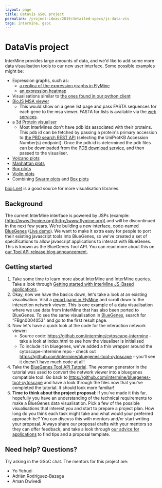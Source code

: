 ```yaml
---
layout: page
title: Datavis GSoC project
permalink: /project-ideas/2019/detailed-specs/js-data-vis
tags: intermine, gsoc
---
```


# DataVis project

InterMine provides large amounts of data, and we'd like to add some more data visualisation tools to our new user interface. Some possible examples might be:

 - Expression graphs, such as:
     - [a replica of the expression graphs in FlyMine](http://www.flymine.org/flymine/portal.do?class=Gene&externalids=FBgn0004053#expression)
     - [an expression heatmap](https://github.com/ebi-gene-expression-group/atlas-heatmap)
 - Visualisations similar to [the ones found in our python client](https://github.com/intermine/intermine-ws-python-docs/blob/master/14-tutorial.ipynb)
 - [BioJS MSA viewer](https://github.com/wilzbach/msa)
    - This would show on a gene list page and pass FASTA sequences for each gene to the msa viewer. FASTA for lists is available via the [web services](http://iodocs.apps.intermine.org/). 
 - a [3d Protein visualiser](https://www.npmjs.com/package/bio-pv)
    - Most InterMines don't have pdb ids associated with their proteins. This pdb id can be fetched by passing a protein's primary accession to [the PBD search REST API](http://www.rcsb.org/pages/webservices/rest-search#search) (selecting the UniProtKB Accession Number(s) endpoint). Once the pdb id is determined the pdb files can be downloaded from the [PDB download service](http://www.rcsb.org/pages/download/http#structures), and then passed to the visualiser. 
 - [Volcano plots](https://en.wikipedia.org/wiki/Volcano_plot_(statistics))
 - [Manhattan plots](https://en.wikipedia.org/wiki/Manhattan_plot)
 - [Box plots](http://www.physics.csbsju.edu/stats/box2.html)
 - [Violin plots](https://en.wikipedia.org/wiki/Violin_plot)
 - Combining [Swarm plots](https://bl.ocks.org/mbostock/6526445e2b44303eebf21da3b6627320) and [Box plots](http://www.physics.csbsju.edu/stats/box2.html)

[biojs.net](http://biojs.net) is a good source for more visualisation libraries.

## Background

The current InterMine interface is powered by JSPs (example: [http://www.flymine.org](http://www.flymine.org)) and will be discontinued in the next few years. We're building a new interface, code-named [BlueGenes](https://github.com/intermine/bluegenes/) ([Live demo](http://bluegenes.apps.intermine.org/)). We want to make it extra easy for people to port their existing javascript tools into BlueGenes, so we've created a set of specifications to allow javascript applications to interact with BlueGenes. This is known as the BlueGenes Tool API. You can read more about this on [our Tool API release blog announcement](https://intermineorg.wordpress.com/2018/12/03/javascript-everywhere-the-bluegenes-tool-api-version-1-is-released/).

## Getting started

1. Take some time to learn more about InterMine and InterMine queries. Take a look through [Getting started with InterMine JS-Based applications](https://hackmd.io/QvITbTCSQkKWYjE2i_Xj_w#).
2. Okay, now we have the basics down, let's take a look at an existing visualisation. Visit a [report page in FlyMine](http://www.flymine.org/flymine/portal.do?class=Gene&externalids=FBgn0004053#interactions) and scroll down to the interaction network viewer. This is one example of a data visualisation where we use data from InterMine that has also been ported to BlueGenes. To see the same visualisation in [BlueGenes](http://bluegenes.apps.intermine.org/), search for "FBgn0004053" and go to the first result page.
3. Now let's have a quick look at the code for the interaction network viewer:
    - Source code: https://github.com/intermine/cytoscape-intermine - take a look at index.html to see how the visualiser is initialised
    - To include it in bluegenes, we've added a thin wrapper around the cytoscape-intermine repo - check out https://github.com/intermine/bluegenes-tool-cytoscape - you'll see it doesn't have much code at all!
4. Take the [BlueGenes Tool API Tutorial](https://github.com/intermine/bluegenes/blob/dev/docs/tools/tool-api-tutorial.md). The yeoman generator in the tutorial was used to convert the network viewer into a bluegenes compatible tool. Go back to https://github.com/intermine/bluegenes-tool-cytoscape and have a look through the files now that you've completed the tutorial. It should look more familiar!
5. **Time to think about the project proposal**: if you've made it this far, hopefully you have an understanding of the technical requirements to make a BlueGenes data visualisation. Pick a few of the possible visualisations that interest you and start to prepare a project plan.      How long do you think each task might take and what would your preferred approach be? You can discuss this with mentors and/or start writing your proposal. Always share our proposal drafts with your mentors so they can offer feedback, and take a look through [our advice for applications](http://intermine.org/gsoc/guidance/students-applying/) to find tips and a proposal template.

## Need help? Questions?

Try asking in the GSoC chat. The mentors for this project are:

- Yo Yehudi
- Adrián Rodríguez-Bazaga
- Aman Dwivedi
